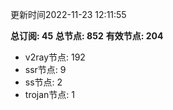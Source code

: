 更新时间2022-11-23 12:11:55

**总订阅: 45**
**总节点: 852**
**有效节点: 204**
- v2ray节点: 192
- ssr节点: 9
- ss节点: 2
- trojan节点: 1

